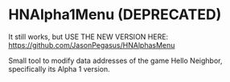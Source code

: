 # HNAlpha1Menu (DEPRECATED)
It still works, but USE THE NEW VERSION HERE: https://github.com/JasonPegasus/HNAlphasMenu

Small tool to modify data addresses of the game Hello Neighbor, specifically its Alpha 1 version.
